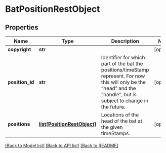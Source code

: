 # BatPositionRestObject

## Properties
Name | Type | Description | Notes
------------ | ------------- | ------------- | -------------
**copyright** | **str** |  | [optional] 
**position_id** | **str** | Identifier for which part of the bat the positions/timeStamp represent. For now this will only be the “head” and the “handle”, but is subject to change in the future. | [optional] 
**positions** | [**list[PositionRestObject]**](PositionRestObject.md) | Locations of the head of the bat at the given timeStamps. | [optional] 

[[Back to Model list]](../README.md#documentation-for-models) [[Back to API list]](../README.md#documentation-for-api-endpoints) [[Back to README]](../README.md)

